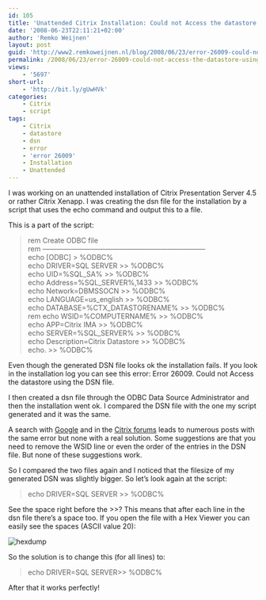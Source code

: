 ```yaml
---
id: 105
title: 'Unattended Citrix Installation: Could not Access the datastore using the DSN file'
date: '2008-06-23T22:11:21+02:00'
author: 'Remko Weijnen'
layout: post
guid: 'http://www2.remkoweijnen.nl/blog/2008/06/23/error-26009-could-not-access-the-datastore-using-the-dsn-file/'
permalink: /2008/06/23/error-26009-could-not-access-the-datastore-using-the-dsn-file/
views:
    - '5697'
short-url:
    - 'http://bit.ly/gUwHVk'
categories:
    - Citrix
    - script
tags:
    - Citrix
    - datastore
    - dsn
    - error
    - 'error 26009'
    - Installation
    - Unattended
---
```


I was working on an unattended installation of Citrix Presentation Server 4.5 or rather Citrix Xenapp. I was creating the dsn file for the installation by a script that uses the echo command and output this to a file.

This is a part of the script:

> rem Create ODBC file  
> rem ———————————————————————–  
> echo \[ODBC\] &gt; %ODBC%  
> echo DRIVER=SQL SERVER &gt;&gt; %ODBC%  
> echo UID=%SQL\_SA% &gt;&gt; %ODBC%  
> echo Address=%SQL\_SERVER%,1433 &gt;&gt; %ODBC%  
> echo Network=DBMSSOCN &gt;&gt; %ODBC%  
> echo LANGUAGE=us\_english &gt;&gt; %ODBC%  
> echo DATABASE=%CTX\_DATASTORENAME% &gt;&gt; %ODBC%  
> rem echo WSID=%COMPUTERNAME% &gt;&gt; %ODBC%  
> echo APP=Citrix IMA &gt;&gt; %ODBC%  
> echo SERVER=%SQL\_SERVER% &gt;&gt; %ODBC%  
> echo Description=Citrix Datastore &gt;&gt; %ODBC%  
> echo. &gt;&gt; %ODBC%

Even though the generated DSN file looks ok the installation fails. If you look in the installation log you can see this error: Error 26009. Could not Access the datastore using the DSN file.

I then created a dsn file through the ODBC Data Source Administrator and then the installation went ok. I compared the DSN file with the one my script generated and it was the same.

A search with [Google](http://www.google.nl/search?sourceid=navclient&aq=t&ie=UTF-8&rlz=1T4ADBR_enNL263NL264&q=Error+26009%2e+Could+not+Access+the+datastore+using+the+DSN+file "Error 26009. Could not Access the datastore using the DSN file") and in the [Citrix forums](http://support.citrix.com/search/forum/?searchQuery=%22Error+26009.+Could+not+Access+the+datastore+using+the+DSN+file%22&categoryId=&modifiedWhen= "Results for http://support.citrix.com/search/forum/?searchQuery=%22Error+26009.+Could+not+Access+the+datastore+using+the+DSN+file%22&categoryId=&modifiedWhen=") leads to numerous posts with the same error but none with a real solution. Some suggestions are that you need to remove the WSID line or even the order of the entries in the DSN file. But none of these suggestions work.

So I compared the two files again and I noticed that the filesize of my generated DSN was slightly bigger. So let’s look again at the script:

> echo DRIVER=SQL SERVER &gt;&gt; %ODBC%

See the space right before the &gt;&gt;? This means that after each line in the dsn file there’s a space too. If you open the file with a Hex Viewer you can easily see the spaces (ASCII value 20):

![hexdump](http://192.168.40.25:8081/wp-content/uploads/2008/06/hexdump.png)

So the solution is to change this (for all lines) to:

> echo DRIVER=SQL SERVER&gt;&gt; %ODBC%

After that it works perfectly!